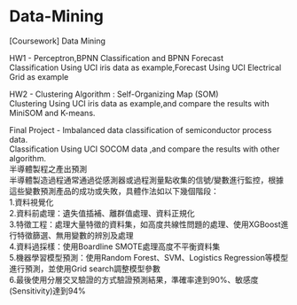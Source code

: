 # Data-Mining
[Coursework] Data Mining  

HW1 - Perceptron,BPNN Classification and BPNN Forecast   
Classification Using UCI iris data as example,Forecast Using UCI Electrical Grid as example   

HW2 - Clustering Algorithm : Self-Organizing Map (SOM)  
Clustering Using UCI iris data as example,and compare the results with MiniSOM and K-means.  

Final Project - Imbalanced data classification of semiconductor process data.  
Classification Using UCI SOCOM data ,and compare the results with other algorithm.  
半導體製程之產出預測  
半導體製造過程通常通過從感測器或過程測量點收集的信號/變數進行監控，根據這些變數預測產品的成功或失敗，具體作法如以下幾個階段：  
1.資料視覺化  
2.資料前處理：遺失值插補、離群值處理、資料正規化  
3.特徵工程：處理大量特徵的資料集，如高度共線性問題的處理、使用XGBoost進行特徵篩選、無用變數的辨別及處理  
4.資料過採樣：使用Boardline SMOTE處理高度不平衡資料集  
5.機器學習模型預測：使用Random Forest、SVM、Logistics Regression等模型進行預測，並使用Grid search調整模型參數  
6.最後使用分層交叉驗證的方式驗證預測結果，準確率達到90%、敏感度(Sensitivity)達到94%  
